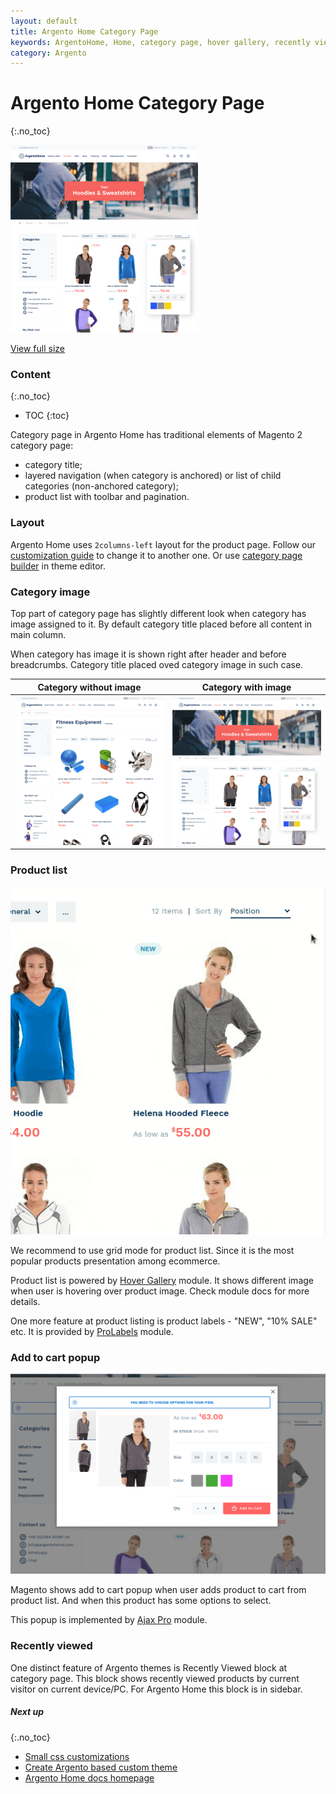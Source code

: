 ```yaml
---
layout: default
title: Argento Home Category Page
keywords: ArgentoHome, Home, category page, hover gallery, recently viewed
category: Argento
---
```


# Argento Home Category Page
{:.no_toc}

![Category Page](/images/m2/argento/home/index/small/desktop-category.png)

[View full size](/m2/argento/home/#&gid=1&pid=2)

### Content
{:.no_toc}

* TOC
{:toc}

Category page in Argento Home has traditional elements of Magento 2 category page:

  - category title;
  - layered navigation (when category is anchored) or list of child categories (non-anchored category);
  - product list with toolbar and pagination.

### Layout

Argento Home uses `2columns-left` layout for the product page. Follow our [customization guide](/m2/argento/customization/change-page-layout/)
to change it to another one. Or use [category page builder](/m2/argento/customization/theme-editor/#category-page-builder) in theme editor.

### Category image

Top part of category page has slightly different look when category has image assigned to it. By default category title placed before all content in main column.

When category has image it is shown right after header and before breadcrumbs. Сategory title placed oved category image in such case.

| Category without image | Category with image |
|-|-|
|![No image](/images/m2/argento/home/index/small/desktop-category-notopimage.png)|![With image](/images/m2/argento/home/index/small/desktop-category.png)|

### Product list

![List item example](/images/m2/argento/home/category/product-list-hover.gif)

We recommend to use grid mode for product list. Since it is the most popular products presentation among ecommerce.

Product list is powered by [Hover Gallery](/m2/extensions/hover-gallery/configuration/) module. It shows different image when user is hovering over product image. Check module docs for more details.

One more feature at product listing is product labels - "NEW", "10% SALE" etc. It is provided by [ProLabels](/m2/extensions/prolabels/) module.

### Add to cart popup

![Ajaxpro popup](/images/m2/argento/home/category/ajaxpro-popup.png)

Magento shows add to cart popup when user adds product to cart from product list. And when this product has some options to select.

This popup is implemented by [Ajax Pro](/m2/extensions/ajaxpro/) module.

### Recently viewed

One distinct feature of Argento themes is Recently Viewed block at category page. This block shows recently viewed products by current visitor on current device/PC. For Argento Home this block is in sidebar.

##### Next up
{:.no_toc}

- [Small css customizations](/m2/argento/customization/custom-css/)
- [Create Argento based custom theme](/m2/argento/customization/custom-theme/)
- [Argento Home docs homepage](/m2/argento/home/)
